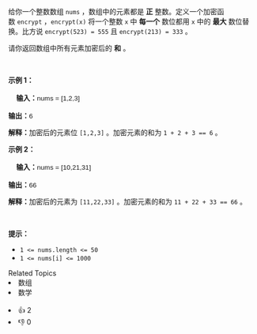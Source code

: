 <p>给你一个整数数组&nbsp;<code>nums</code>&nbsp;，数组中的元素都是&nbsp;<strong>正</strong>&nbsp;整数。定义一个加密函数&nbsp;<code>encrypt</code>&nbsp;，<code>encrypt(x)</code>&nbsp;将一个整数 <code>x</code>&nbsp;中 <strong>每一个</strong>&nbsp;数位都用 <code>x</code>&nbsp;中的&nbsp;<strong>最大</strong>&nbsp;数位替换。比方说&nbsp;<code>encrypt(523) = 555</code> 且&nbsp;<code>encrypt(213) = 333</code>&nbsp;。</p>

<p>请你返回数组中所有元素加密后的 <strong>和</strong>&nbsp;。</p>

<p>&nbsp;</p>

<p><strong class="example">示例 1：</strong></p>

<div class="example-block" style="border-color: var(--border-tertiary); border-left-width: 2px; color: var(--text-secondary); font-size: .875rem; margin-bottom: 1rem; margin-top: 1rem; overflow: visible; padding-left: 1rem;"> 
 <p><strong>输入：</strong><span class="example-io" style="font-family: Menlo,sans-serif; font-size: 0.85rem;">nums = [1,2,3]</span></p> 
</div>

<p><strong>输出：</strong><span class="example-io" style="font-family: Menlo,sans-serif; font-size: 0.85rem;">6</span></p>

<p><b>解释：</b>加密后的元素位&nbsp;<code>[1,2,3]</code>&nbsp;。加密元素的和为&nbsp;<code>1 + 2 + 3 == 6</code>&nbsp;。</p>

<p><strong class="example">示例 2：</strong></p>

<div class="example-block" style="border-color: var(--border-tertiary); border-left-width: 2px; color: var(--text-secondary); font-size: .875rem; margin-bottom: 1rem; margin-top: 1rem; overflow: visible; padding-left: 1rem;"> 
 <p><strong>输入：</strong><span class="example-io" style="font-family: Menlo,sans-serif; font-size: 0.85rem;">nums = [10,21,31]</span></p> 
</div>

<p><strong>输出：</strong><span class="example-io" style="font-family: Menlo,sans-serif; font-size: 0.85rem;">66</span></p>

<p><b>解释：</b>加密后的元素为&nbsp;<code>[11,22,33]</code>&nbsp;。加密元素的和为&nbsp;<code>11 + 22 + 33 == 66</code> 。</p>

<p>&nbsp;</p>

<p><strong>提示：</strong></p>

<ul> 
 <li><code>1 &lt;= nums.length &lt;= 50</code></li> 
 <li><code>1 &lt;= nums[i] &lt;= 1000</code></li> 
</ul>

<div><div>Related Topics</div><div><li>数组</li><li>数学</li></div></div><br><div><li>👍 2</li><li>👎 0</li></div>